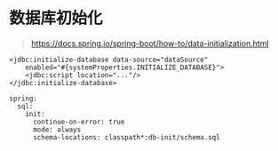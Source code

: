 # 数据库初始化
> https://docs.spring.io/spring-boot/how-to/data-initialization.html

```
<jdbc:initialize-database data-source="dataSource"
	enabled="#{systemProperties.INITIALIZE_DATABASE}"> 
	<jdbc:script location="..."/>
</jdbc:initialize-database>
````


```
spring:
  sql:
    init:
      continue-on-error: true
      mode: always
      schema-locations: classpath*:db-init/schema.sql
```